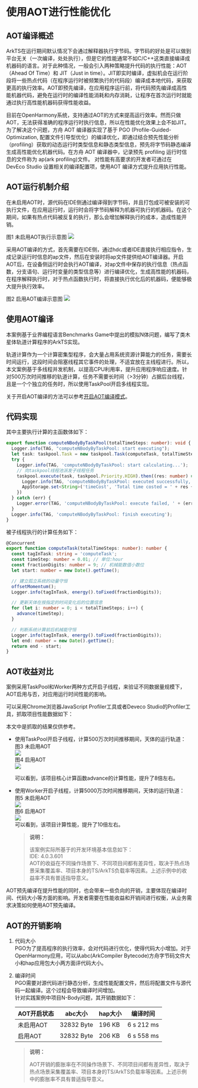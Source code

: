 # 使用AOT进行性能优化

## AOT编译概述

ArkTS在运行期间默认情况下会通过解释器执行字节码。字节码的好处是可以做到平台无关（一次编译，处处执行），但是它的性能通常不如C/C++这类直接编译成机器码的语言。对于此种情况，一般会引入两种策略提升代码的执行性能：AOT（Ahead Of Time）和 JIT（Just in time）。JIT即实时编译，虚拟机会在运行阶段将一些热点代码（在程序运行时被频繁执行的代码段）编译成本地代码，来获取更高的执行效率。AOT即预先编译，在应用程序运行前，将代码预先编译成高性能机器代码，避免在运行时的编译性能消耗和内存消耗，让程序在首次运行时就能通过执行高性能机器码获得性能收益。

目前在OpenHarmony系统，支持通过AOT的方式来提高运行效率。然而只做AOT，无法获得准确的程序运行时执行信息，所以在性能优化效果上会不如JIT。为了解决这个问题，方舟 AOT 编译器实现了基于 PGO (Profile-Guided-Optimization, 配置文件引导型优化）的编译优化，即通过结合预先性能分析（profiling）获取的动态运行时类型信息和静态类型信息，预先将字节码静态编译生成高性能优化机器代码。在方舟 AOT 编译器中，记录预先 profiling 运行时信息的文件称为 ap(ark profiling)文件。 对性能有高要求的开发者可通过在 DevEco Studio 设置相关的编译配置项，使用AOT 编译方式提升应用执行性能。

## AOT运行机制介绍
在未启用AOT时，源代码在IDE侧通过编译得到字节码，并且打包成可被安装的可执行文件，在应用运行时，运行时会将字节码解释为机器可执行的机器码。在这个期间，如果有热点代码被反复的执行，那么会增加解释执行的成本，造成性能开销。

图1 未启用AOT执行示意图
![](./figures/AOT_1.png)

采用AOT编译的方式，首先需要在IDE侧，通过hdc或者IDE直接执行相应指令，生成记录运行时信息的ap文件，然后在安装时将ap文件提供给AOT编译器。开启AOT后，在设备侧运行时会执行AOT编译，对ap文件中保存的执行信息（热点函数，分支语句、运行时变量的类型信息等）进行编译优化，生成高性能的机器码，在程序解释执行时，对于热点函数执行时，将直接执行优化后的机器码，便能够极大提升执行效率。

图2 启用AOT编译示意图
![](./figures/AOT_2.png)

## 使用AOT编译

本案例基于业界编程语言Benchmarks Game中提出的模拟N体问题，编写了类木星体轨道计算程序的ArkTS实现。

轨道计算作为一个计算密集型程序，会大量占用系统资源计算能力的任务，需要长时间运行，这段时间会阻塞线程其它事件的处理，不适宜放在主线程进行。所以，本文案例基于多线程并发机制，以提高CPU利用率，提升应用程序响应速度。针对500万次时间推移的轨道计算，任务不需要长时间（>3分钟）占据后台线程，且是一个个独立的任务时，所以使用TaskPool开启多线程实现。

关于开启AOT编译的方法可以参考[开启AOT编译模式](https://gitcode.com/openharmony/arkcompiler_ets_runtime/blob/master/docs/aot-guide_zh.md)。

## 代码实现      

其中主要执行计算的主函数体如下：  

```ts
export function computeNBodyByTaskPool(totalTimeSteps: number): void {
  Logger.info(TAG, "computeNBodyByTaskPool: start executing");
  let task: taskpool.Task = new taskpool.Task(computeTask, totalTimeSteps);
  try {
    Logger.info(TAG, 'computeNBodyByTaskPool: start calculating...');
    // 向taskpool线程池派发子线程任务
    taskpool.execute(task, taskpool.Priority.HIGH).then((res: number) => {
      Logger.info(TAG, 'computeNBodyByTaskPool: executed successfully, total time costed = ' + res + ' ms.');
      AppStorage.set<String>('timeCost', 'Total time costed = ' + res + ' ms.');
    })
  } catch (err) {
    Logger.error(TAG, 'computeNBodyByTaskPool: execute failed, ' + (err as BusinessError).toString());
  }
  Logger.info(TAG, 'computeNBodyByTaskPool: finish executing');
}
```

被子线程执行的计算任务如下：

```ts
@Concurrent
export function computeTask(totalTimeSteps: number): number {
  const tagInTask: string = 'computeTask';
  const timeStep: number = 0.01; // 单位:hour
  const fractionDigits: number = 9; // 机械能数值小数位
  let start: number = new Date().getTime();

  // 建立孤立系统的动量守恒
  offsetMomentum();
  Logger.info(tagInTask, energy().toFixed(fractionDigits));

  // 更新天体在按指定的时间变化后的位置信息
  for (let i: number = 0; i < totalTimeSteps; i++) {
    advance(timeStep);
  }

  // 判断系统计算前后机械能守恒
  Logger.info(tagInTask, energy().toFixed(fractionDigits));
  let end: number = new Date().getTime();
  return end - start;
}
```

## AOT收益对比      
案例采用TaskPool和Worker两种方式开启子线程，来验证不同数据量规模下，AOT启用与否，对应用运行时间性能的影响。

可以采用Chrome浏览器JavaScript Profiler工具或者Deveco Studio的Profiler工具，抓取项目性能数据如下：

本文中是抓取的结果仅供参考。


- 使用TaskPool开启子线程，计算500万次时间推移期间，天体的运行轨道：   
图3 未启用AOT    
![](./figures/AOT_3.png)  
图4 启用AOT    
![](./figures/AOT_4.png)

   可以看到，该项目核心计算函数advance的计算性能，提升了8倍左右。

- 使用Worker开启子线程，计算5000万次时间推移期间，天体的运行轨道：  
  图5 未启用AOT    
  ![](./figures/AOT_5.png)  
  图6 启用AOT    
  ![](./figures/AOT_6.png)  
  可以看到，该项目计算性能，提升了10倍左右。
  > **说明：**
  >
  > 该案例实际所基于的开发环境基本信息如下：  
  > IDE: 4.0.3.601  
  > AOT的收益在不同操作场景下、不同项目间都有差异性，取决于热点场景采集覆盖率、项目本身的TS/ArkTS负载率等因素。上述示例中的收益率不具有普适指导意义。   



AOT预先编译在提升性能的同时，也会带来一些负向的开销，主要体现在编译时间、代码大小等方面的影响。开发者需要在性能收益和开销间进行权衡，从业务需求决策如何使用AOT预先编译。


## AOT的开销影响  
1. 代码大小  
PGO为了提高程序的执行效率，会对代码进行优化，使得代码大小增加。对于OpenHarmony应用，可以从abc(ArkCompiler Bytecode)方舟字节码文件大小和hap应用包大小两方面评代码大小。
2. 编译时间  
   PGO需要对源代码进行静态分析，生成性能配置文件，然后将配置文件与源代码一起编译。这个过程会导致编译时间增加。  
   针对实践案例中项目N-Body问题，其开销数据如下：   

    | AOT开启状态                      | abc大小 | hap大小              | 编译时间                                        |
    | ------------------------- | -------- | --------------------------------- | --------------------------- |
    | 未启用AOT    | 32832 Byte        | 196 KB                            |6 s 212 ms |
    | 启用AOT      | 32832 Byte        | 206 KB                            |6 s 558 ms |

    > **说明：**
    >
    > AOT开销的膨胀率在不同操作场景下、不同项目间都有差异性，取决于热点场景采集覆盖率、项目本身的TS/ArkTS负载率等因素。上述示例中的膨胀率不具有普适指导意义。  